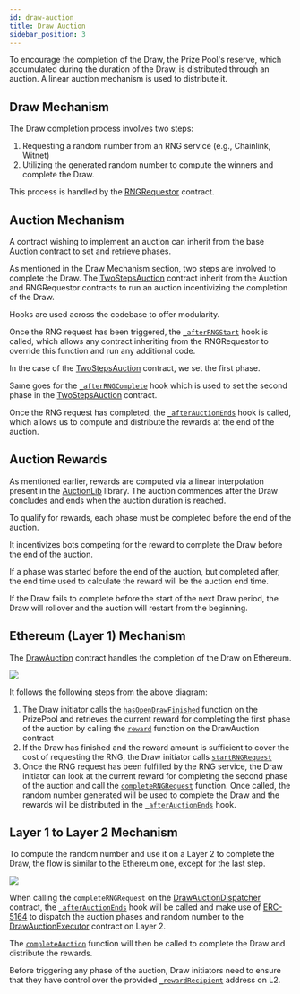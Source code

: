 ```yaml
---
id: draw-auction
title: Draw Auction
sidebar_position: 3
---
```


To encourage the completion of the Draw, the Prize Pool's reserve, which accumulated during the duration of the Draw, is distributed through an auction. A linear auction mechanism is used to distribute it.

## Draw Mechanism

The Draw completion process involves two steps:
1. Requesting a random number from an RNG service (e.g., Chainlink, Witnet)
2. Utilizing the generated random number to compute the winners and complete the Draw.

This process is handled by the [RNGRequestor](https://github.com/pooltogether/v5-draw-auction/blob/main/src/RNGRequestor.sol) contract.

## Auction Mechanism

A contract wishing to implement an auction can inherit from the base [Auction](https://github.com/pooltogether/v5-draw-auction/blob/main/src/auctions/Auction.sol) contract to set and retrieve phases.

As mentioned in the Draw Mechanism section, two steps are involved to complete the Draw.
The [TwoStepsAuction](https://github.com/pooltogether/v5-draw-auction/blob/main/src/auctions/TwoStepsAuction.sol) contract inherit from the Auction and RNGRequestor contracts to run an auction incentivizing the completion of the Draw.

Hooks are used across the codebase to offer modularity.

Once the RNG request has been triggered, the [`_afterRNGStart`](https://github.com/pooltogether/v5-draw-auction/blob/main/src/RNGRequestor.sol#L175) hook is called, which allows any contract inheriting from the RNGRequestor to override this function and run any additional code.

In the case of the [TwoStepsAuction](https://github.com/pooltogether/v5-draw-auction/blob/main/src/auctions/TwoStepsAuction.sol#L37) contract, we set the first phase.

Same goes for the [`_afterRNGComplete`](https://github.com/pooltogether/v5-draw-auction/blob/main/src/RNGRequestor.sol#L191) hook which is used to set the second phase in the [TwoStepsAuction](https://github.com/pooltogether/v5-draw-auction/blob/main/src/auctions/TwoStepsAuction.sol#L47) contract.

Once the RNG request has completed, the [`_afterAuctionEnds`](https://github.com/pooltogether/v5-draw-auction/blob/main/src/auctions/TwoStepsAuction.sol#L60) hook is called, which allows us to compute and distribute the rewards at the end of the auction.

## Auction Rewards

As mentioned earlier, rewards are computed via a linear interpolation present in the [AuctionLib](https://github.com/pooltogether/v5-draw-auction/blob/main/src/libraries/RewardLib.sol#L116) library.
The auction commences after the Draw concludes and ends when the auction duration is reached.

To qualify for rewards, each phase must be completed before the end of the auction.

It incentivizes bots competing for the reward to complete the Draw before the end of the auction.

If a phase was started before the end of the auction, but completed after, the end time used to calculate the reward will be the auction end time.

If the Draw fails to complete before the start of the next Draw period, the Draw will rollover and the auction will restart from the beginning.

## Ethereum (Layer 1) Mechanism

The [DrawAuction](https://github.com/pooltogether/v5-draw-auction/blob/main/src/DrawAuction.sol) contract handles the completion of the Draw on Ethereum.

<img src='/img/v5/draw-auction/l1-flow.png' />

It follows the following steps from the above diagram:

1. The Draw initiator calls the [`hasOpenDrawFinished`](https://github.com/pooltogether/v5-prize-pool/blob/4cbd0dbb40704c21cc07b42b2e3057a7e90b1057/src/PrizePool.sol#L579) function on the PrizePool and retrieves the current reward for completing the first phase of the auction by calling the  [`reward`](https://github.com/pooltogether/v5-draw-auction/blob/main/src/libraries/RewardLib.sol#L52) function on the DrawAuction contract
2. If the Draw has finished and the reward amount is sufficient to cover the cost of requesting the RNG, the Draw initiator calls [`startRNGRequest`](https://github.com/pooltogether/v5-draw-auction/blob/main/src/RNGRequestor.sol#L163)
3. Once the RNG request has been fulfilled by the RNG service, the Draw initiator can look at the current reward for completing the second phase of the auction and call the [`completeRNGRequest`](https://github.com/pooltogether/v5-draw-auction/blob/main/src/RNGRequestor.sol#L185) function.
Once called, the random number generated will be used to complete the Draw and the rewards will be distributed in the [`_afterAuctionEnds`](https://github.com/pooltogether/v5-draw-auction/blob/main/src/DrawAuction.sol#L81) hook.

## Layer 1 to Layer 2 Mechanism

To compute the random number and use it on a Layer 2 to complete the Draw, the flow is similar to the Ethereum one, except for the last step.

<img src='/img/v5/draw-auction/l1-flow.png' />

When calling the `completeRNGRequest` on the [DrawAuctionDispatcher](https://github.com/pooltogether/v5-draw-auction/blob/main/src/DrawAuctionDispatcher.sol) contract, the [`_afterAuctionEnds`](https://github.com/pooltogether/v5-draw-auction/blob/main/src/DrawAuctionDispatcher.sol#L155) hook will be called and make use of [ERC-5164](https://github.com/pooltogether/ERC5164) to dispatch the auction phases and random number to the [DrawAuctionExecutor](https://github.com/pooltogether/v5-draw-auction/blob/main/src/DrawAuctionExecutor.sol) contract on Layer 2.

The [`completeAuction`](https://github.com/pooltogether/v5-draw-auction/blob/main/src/DrawAuctionExecutor.sol#L93) function will then be called to complete the Draw and distribute the rewards.

Before triggering any phase of the auction, Draw initiators need to ensure that they have control over the provided [`_rewardRecipient`](https://github.com/pooltogether/v5-draw-auction/blob/main/src/auctions/TwoStepsAuction.sol#L35) address on L2.
